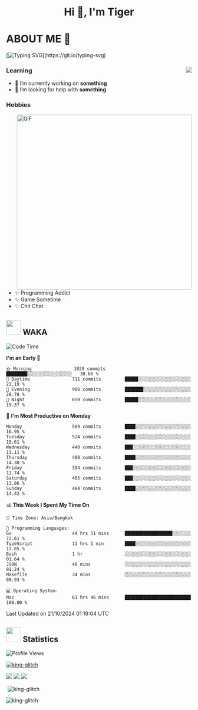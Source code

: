 <h1 align="center">Hi 👋, I'm Tiger</h1>




# ABOUT ME 💬

[![Typing SVG](https://readme-typing-svg.herokuapp.com?color=22F771&vCenter=true&lines=A+perssionate+developer+from+nowhere.)](https://git.io/typing-svg)

<div>
 <img align="right" src="https://spotify-github-profile.vercel.app/api/view?uid=12129734423&cover_image=false&theme=default&bar_color=22d016&bar_color_cover=true" />
 <h3>Learning</h3>
 
 <ul>
  <li>🔭 I’m currently working on <b>something</b></li>
  <li>🤝 I’m looking for help with <b>something</b></li>
 </ul>
 
</div>
<div>
 <h3>Hobbies</h3>
 <img align="right" height="475px"  alt="GIF" src="https://i.pinimg.com/originals/1f/b7/db/1fb7dbee557e5ed509f7517da8a84d58.gif" />
 <ul>
  <li>✨ Programming Addict</li>
  <li>✨ Game Sometime</li>
  <li>✨ Chit Chat</li>
 </ul>
 
</div>



## <img height="40" src="https://raw.githubusercontent.com/innng/innng/master/assets/kyubey.gif"/> WAKA

<!--START_SECTION:waka-->
![Code Time](http://img.shields.io/badge/Code%20Time-2%2C650%20hrs%2022%20mins-blue)

**I'm an Early 🐤** 

```text
🌞 Morning                1029 commits        ████████░░░░░░░░░░░░░░░░░   30.66 % 
🌆 Daytime                711 commits         █████░░░░░░░░░░░░░░░░░░░░   21.19 % 
🌃 Evening                966 commits         ███████░░░░░░░░░░░░░░░░░░   28.78 % 
🌙 Night                  650 commits         █████░░░░░░░░░░░░░░░░░░░░   19.37 % 
```
📅 **I'm Most Productive on Monday** 

```text
Monday                   569 commits         ████░░░░░░░░░░░░░░░░░░░░░   16.95 % 
Tuesday                  524 commits         ████░░░░░░░░░░░░░░░░░░░░░   15.61 % 
Wednesday                440 commits         ███░░░░░░░░░░░░░░░░░░░░░░   13.11 % 
Thursday                 480 commits         ████░░░░░░░░░░░░░░░░░░░░░   14.30 % 
Friday                   394 commits         ███░░░░░░░░░░░░░░░░░░░░░░   11.74 % 
Saturday                 465 commits         ███░░░░░░░░░░░░░░░░░░░░░░   13.86 % 
Sunday                   484 commits         ████░░░░░░░░░░░░░░░░░░░░░   14.42 % 
```


📊 **This Week I Spent My Time On** 

```text
🕑︎ Time Zone: Asia/Bangkok

💬 Programming Languages: 
Go                       44 hrs 51 mins      ██████████████████░░░░░░░   72.61 % 
TypeScript               11 hrs 1 min        ████░░░░░░░░░░░░░░░░░░░░░   17.85 % 
Bash                     1 hr                ░░░░░░░░░░░░░░░░░░░░░░░░░   01.64 % 
JSON                     46 mins             ░░░░░░░░░░░░░░░░░░░░░░░░░   01.24 % 
Makefile                 34 mins             ░░░░░░░░░░░░░░░░░░░░░░░░░   00.93 % 

💻 Operating System: 
Mac                      61 hrs 46 mins      █████████████████████████   100.00 % 
```


 Last Updated on 21/10/2024 01:19:04 UTC
<!--END_SECTION:waka-->
## <img height="40" src="https://raw.githubusercontent.com/innng/innng/master/assets/kyubey.gif"/> Statistics
![Profile Views](https://komarev.com/ghpvc/?username=king-glitch)  

<p align="left"> 
 <a href="https://github.com/ryo-ma/github-profile-trophy">
  <img src="https://github-profile-trophy.vercel.app/?username=king-glitch&theme=dracula" alt="king-glitch" />
 </a> </p>

![](https://github-profile-summary-cards.vercel.app/api/cards/profile-details?username=king-glitch&theme=dracula)
![](https://github-profile-summary-cards.vercel.app/api/cards/stats?username=king-glitch&theme=dracula) 
![](https://github-profile-summary-cards.vercel.app/api/cards/productive-time?username=king-glitch&theme=dracula)


<p>&nbsp;<img align="center" src="https://github-readme-stats.vercel.app/api?username=king-glitch&theme=dracula" alt="king-glitch" /></p>

<p><img align="center" src="https://github-readme-streak-stats.herokuapp.com/?user=king-glitch&theme=dracula" alt="king-glitch" /></p>
